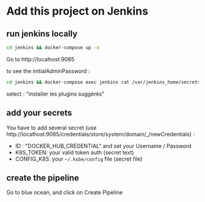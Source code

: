 # Add this project on Jenkins

## run jenkins locally
```bash
cd jenkins && docker-compose up -d
```

Go to http://localhost:9085

to see the initialAdminPassword :
```bash
cd jenkins && docker-compose exec jenkins cat /var/jenkins_home/secrets/initialAdminPassword
```

select : "installer les plugins suggérés"

## add your secrets

You have to add several secret (use http://localhost:9085/credentials/store/system/domain/_/newCredentials) :
* ID : "DOCKER_HUB_CREDENTIAL" and set your Username / Password
* K8S_TOKEN: your valid token auth (secret text)
* CONFIG_K8S: your `~/.kube/config` file (secret file)

## create the pipeline

Go to blue ocean, and click on Create Pipeline


